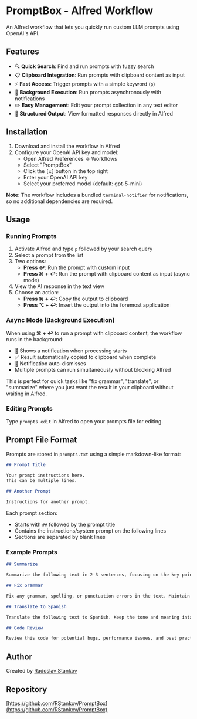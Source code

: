 # PromptBox - Alfred Workflow

An Alfred workflow that lets you quickly run custom LLM prompts using OpenAI's API.

## Features

- 🔍 **Quick Search**: Find and run prompts with fuzzy search
- 📋 **Clipboard Integration**: Run prompts with clipboard content as input
- ⚡ **Fast Access**: Trigger prompts with a simple keyword (`p`)
- 🔔 **Background Execution**: Run prompts asynchronously with notifications
- ✏️ **Easy Management**: Edit your prompt collection in any text editor
- 📝 **Structured Output**: View formatted responses directly in Alfred

## Installation

1. Download and install the workflow in Alfred
2. Configure your OpenAI API key and model:
   - Open Alfred Preferences → Workflows
   - Select "PromptBox"
   - Click the `[x]` button in the top right
   - Enter your OpenAI API key
   - Select your preferred model (default: gpt-5-mini)

**Note**: The workflow includes a bundled `terminal-notifier` for notifications, so no additional dependencies are required.

## Usage

### Running Prompts

1. Activate Alfred and type `p` followed by your search query
2. Select a prompt from the list
3. Two options:
   - **Press ↩**: Run the prompt with custom input
   - **Press ⌘ + ↩**: Run the prompt with clipboard content as input (async mode)
4. View the AI response in the text view
5. Choose an action:
   - **Press ⌘ + ↩**: Copy the output to clipboard
   - **Press ⌥ + ↩**: Insert the output into the foremost application

### Async Mode (Background Execution)

When using **⌘ + ↩** to run a prompt with clipboard content, the workflow runs in the background:
- 🚧 Shows a notification when processing starts
- ✅ Result automatically copied to clipboard when complete
- 🔔 Notification auto-dismisses
- Multiple prompts can run simultaneously without blocking Alfred

This is perfect for quick tasks like "fix grammar", "translate", or "summarize" where you just want the result in your clipboard without waiting in Alfred.

### Editing Prompts

Type `prompts edit` in Alfred to open your prompts file for editing.

## Prompt File Format

Prompts are stored in `prompts.txt` using a simple markdown-like format:

```markdown
## Prompt Title

Your prompt instructions here.
This can be multiple lines.

## Another Prompt

Instructions for another prompt.
```

Each prompt section:
- Starts with `##` followed by the prompt title
- Contains the instructions/system prompt on the following lines
- Sections are separated by blank lines

### Example Prompts

```markdown
## Summarize

Summarize the following text in 2-3 sentences, focusing on the key points.

## Fix Grammar

Fix any grammar, spelling, or punctuation errors in the text. Maintain the original tone and style.

## Translate to Spanish

Translate the following text to Spanish. Keep the tone and meaning intact.

## Code Review

Review this code for potential bugs, performance issues, and best practices. Provide specific suggestions.
```

## Author

Created by [Radoslav Stankov](https://github.com/RStankov)

## Repository

[https://github.com/RStankov/PromptBox](https://github.com/RStankov/PromptBox)
